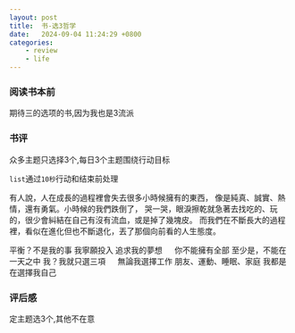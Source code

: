 ```yaml
---
layout: post
title:  书-选3哲学
date:   2024-09-04 11:24:29 +0800
categories: 
    - review 
    - life
---
```


### 阅读书本前

期待三的选项的书,因为我也是3流派

### 书评

众多主题只选择3个,每日3个主题围绕行动目标

`list`通过`10秒`行动和结束前处理

有人說，人在成長的過程裡會失去很多小時候擁有的東西，
像是純真、誠實、熱情，還有勇氣。小時候的我們跌倒了，
哭一哭，眼淚擦乾就急著去找吃的、玩的，很少會糾結在自己有沒有流血，或是掉了幾塊皮。
而我們在不斷長大的過程裡，看似在進化但也不斷退化，丟了那個向前看的人生態度。

平衡？不是我的事
我寧願投入
追求我的夢想
　
你不能擁有全部
至少是，不能在一天之中
我？我就只選三項
　
無論我選擇工作
朋友、運動、睡眠、家庭
我都是在選擇我自己

### 评后感

定主题选3个,其他不在意